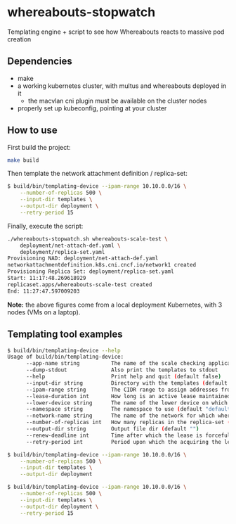 # whereabouts-stopwatch
Templating engine + script to see how Whereabouts reacts to massive pod creation

## Dependencies
- make
- a working kubernetes cluster, with multus and whereabouts deployed in it
  - the macvlan cni plugin must be available on the cluster nodes
- properly set up kubeconfig, pointing at your cluster

## How to use
First build the project:
```bash
make build
```

Then template the network attachment definition / replica-set:
```bash
$ build/bin/templating-device --ipam-range 10.10.0.0/16 \
    --number-of-replicas 500 \
    --input-dir templates \
    --output-dir deployment \
    --retry-period 15
```

Finally, execute the script:
```bash
./whereabouts-stopwatch.sh whereabouts-scale-test \
    deployment/net-attach-def.yaml \
    deployment/replica-set.yaml
Provisioning NAD: deployment/net-attach-def.yaml
networkattachmentdefinition.k8s.cni.cncf.io/network1 created
Provisioning Replica Set: deployment/replica-set.yaml
Start: 11:17:48.269618929
replicaset.apps/whereabouts-scale-test created
End: 11:27:47.597009203
```

**Note:** the above figures come from a local deployment Kubernetes, with 3 nodes (VMs on a laptop).

## Templating tool examples
```bash
$ build/bin/templating-device --help
Usage of build/bin/templating-device:
      --app-name string          The name of the scale checking application (default "whereabouts-scale-test")
      --dump-stdout              Also print the templates to stdout
      --help                     Print help and quit (default false)
      --input-dir string         Directory with the templates (default "")
      --ipam-range string        The CIDR range to assign addresses from (default "")
      --lease-duration int       How long is an active lease maintained (default 1500)
      --lower-device string      The name of the lower device on which the macvlan interfaces will be created (default "eth0")
      --namespace string         The namespace to use (default "default")
      --network-name string      The name of the network for which whereabouts will provide IPAM (default "network1")
      --number-of-replicas int   How many replicas in the replica-set (default 100)
      --output-dir string        Output file dir (default "")
      --renew-deadline int       Time after which the lease is forcefully re-acquired (default 1000)
      --retry-period int         Period upon which the acquiring the lease is retried (default 500)

$ build/bin/templating-device --ipam-range 10.10.0.0/16 \
    --number-of-replicas 500 \
    --input-dir templates \
    --output-dir deployment

$ build/bin/templating-device --ipam-range 10.10.0.0/16 \
    --number-of-replicas 500 \
    --input-dir templates \
    --output-dir deployment \
    --retry-period 15
```

